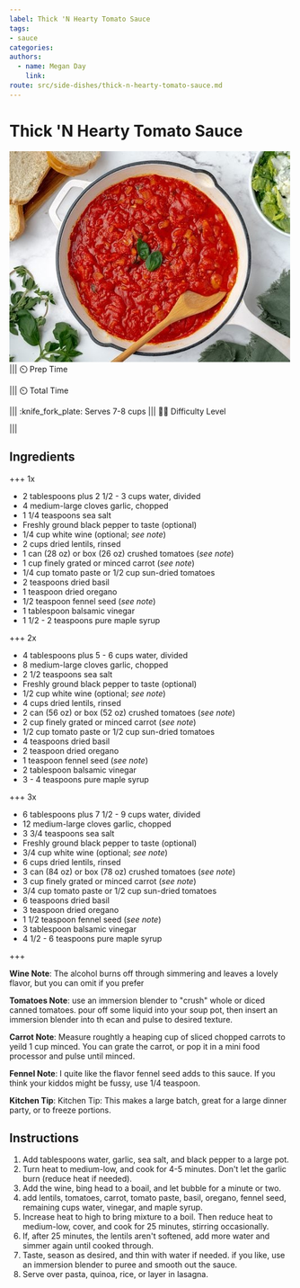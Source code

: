 ```yaml
---
label: Thick 'N Hearty Tomato Sauce
tags:
- sauce
categories:
authors:
  - name: Megan Day
    link: 
route: src/side-dishes/thick-n-hearty-tomato-sauce.md
---
```


# Thick 'N Hearty Tomato Sauce
![This is a versatile, stick-to-your-ribs tomato sauce that is superb with pasta, layers in lasagna, or for dunking warm bread in.](../static/banners/hearty-tomato-sauce.jpg)
||| :timer_clock: Prep Time
 
||| :timer_clock: Total Time

||| :knife_fork_plate: Serves
7-8 cups
||| :cook: Difficulty Level

|||

## Ingredients

+++ 1x

- 2 tablespoons plus 2 1/2 - 3 cups water, divided
- 4 medium-large cloves garlic, chopped
- 1 1/4 teaspoons sea salt
- Freshly ground black pepper to taste (optional)
- 1/4 cup white wine (optional; *see note*)
- 2 cups dried lentils, rinsed
- 1 can (28 oz) or box (26 oz) crushed tomatoes (*see note*)
- 1 cup finely grated or minced carrot (*see note*)
- 1/4 cup tomato paste or 1/2 cup sun-dried tomatoes
- 2 teaspoons dried basil
- 1 teaspoon dried oregano
- 1/2 teaspoon fennel seed (*see note*)
- 1 tablespoon balsamic vinegar
- 1 1/2 - 2 teaspoons pure maple syrup

+++ 2x

- 4 tablespoons plus 5 - 6 cups water, divided
- 8 medium-large cloves garlic, chopped
- 2 1/2 teaspoons sea salt
- Freshly ground black pepper to taste (optional)
- 1/2 cup white wine (optional; *see note*)
- 4 cups dried lentils, rinsed
- 2 can (56 oz) or box (52 oz) crushed tomatoes (*see note*)
- 2 cup finely grated or minced carrot (*see note*)
- 1/2 cup tomato paste or 1/2 cup sun-dried tomatoes
- 4 teaspoons dried basil
- 2 teaspoon dried oregano
- 1 teaspoon fennel seed (*see note*)
- 2 tablespoon balsamic vinegar
- 3 - 4 teaspoons pure maple syrup

+++ 3x

- 6 tablespoons plus 7 1/2 - 9 cups water, divided
- 12 medium-large cloves garlic, chopped
- 3 3/4 teaspoons sea salt
- Freshly ground black pepper to taste (optional)
- 3/4 cup white wine (optional; *see note*)
- 6 cups dried lentils, rinsed
- 3 can (84 oz) or box (78 oz) crushed tomatoes (*see note*)
- 3 cup finely grated or minced carrot (*see note*)
- 3/4 cup tomato paste or 1/2 cup sun-dried tomatoes
- 6 teaspoons dried basil
- 3 teaspoon dried oregano
- 1 1/2 teaspoon fennel seed (*see note*)
- 3 tablespoon balsamic vinegar
- 4 1/2 - 6 teaspoons pure maple syrup

+++

**Wine Note**: The alcohol burns off through simmering and leaves a lovely flavor, but you can omit if you prefer

**Tomatoes Note**: use an immersion blender to "crush" whole or diced canned tomatoes. pour off some liquid into your soup pot, then insert an immersion blender into th ecan and pulse to desired texture.

**Carrot Note**: Measure roughtly a heaping cup of sliced chopped carrots to yeild 1 cup minced. You can grate the carrot, or pop it in a mini food processor and pulse until minced.

**Fennel Note**: I quite like the flavor fennel seed adds to this sauce. If you think your kiddos might be fussy, use 1/4 teaspoon.

**Kitchen Tip**: Kitchen Tip: This makes a large batch, great for a large dinner party, or to freeze portions.



## Instructions
1. Add tablespoons water, garlic, sea salt, and black pepper to a large pot.
2. Turn heat to medium-low, and cook for 4-5 minutes. Don't let the garlic burn (reduce heat if needed).
3. Add the wine, bing head to a boail, and let bubble for a minute or two.
4. add lentils, tomatoes, carrot, tomato paste, basil, oregano, fennel seed, remaining cups water, vinegar, and maple syrup.
5. Increase heat to high to bring mixture to a boil. Then reduce heat to medium-low, cover, and cook for 25 minutes, stirring occasionally.
6. If, after 25 minutes, the lentils aren't softened, add more water and simmer again until cooked through.
7. Taste, season as desired, and thin with water if needed. if you like, use an immersion blender to puree and smooth out the sauce. 
8. Serve over pasta, quinoa, rice, or layer in lasagna.



<!--- Different Styles of Resources for the bottom of the page

## Resources 
[!ref target="blank" text="Recipe"](https://www.tastesoflizzyt.com/spiced-cranberry-apple-cider/)
[!ref target="blank" text="Archive"](https://archive.is/xONP1)

## Picture of recipe card stored on GitHub

==- Recipe (front)
![](/static/recipes/butter-pecan-cake-front.jpg)
==- Recipe (back)
![](/static/recipes/butter-pecan-cake-back.jpg)

-->
